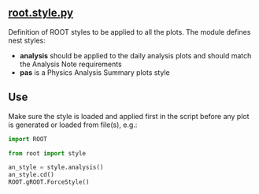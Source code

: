 ## [root.style.py](https://github.com/ksamdev/exo_plots/blob/master/root/style.py)

Definition of ROOT styles to be applied to all the plots. The module defines
nest styles:

* **analysis** should be applied to the daily analysis plots and should match
the Analysis Note requirements
* **pas** is a Physics Analysis Summary plots style

## Use

Make sure the style is loaded and applied first in the script before any plot
is generated or loaded from file(s), e.g.:

```python
import ROOT

from root import style

an_style = style.analysis()
an_style.cd()
ROOT.gROOT.ForceStyle()
```
